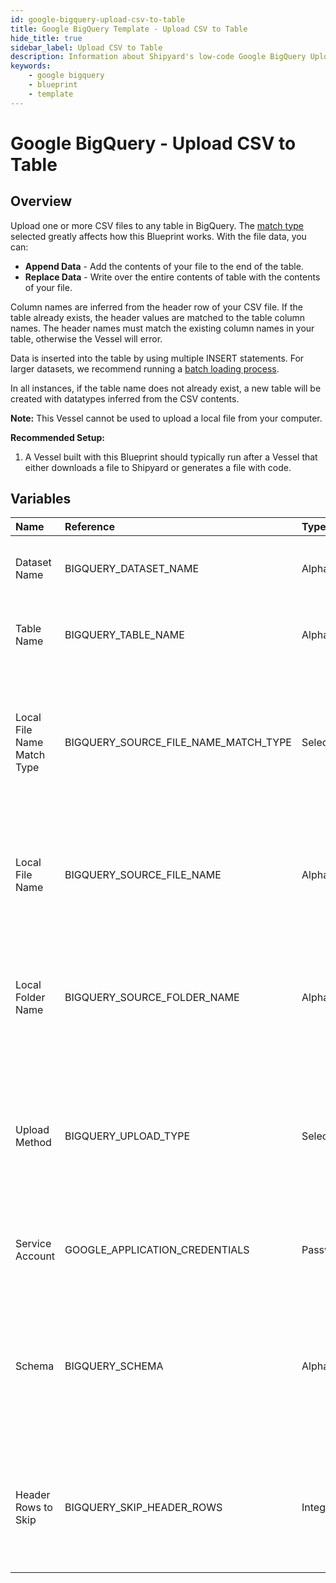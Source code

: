 ```yaml
---
id: google-bigquery-upload-csv-to-table
title: Google BigQuery Template - Upload CSV to Table
hide_title: true
sidebar_label: Upload CSV to Table
description: Information about Shipyard's low-code Google BigQuery Upload CSV to Table blueprint. Upload a CSV file to any table in Google BigQuery. 
keywords:
    - google bigquery
    - blueprint
    - template
---
```


# Google BigQuery - Upload CSV to Table

## Overview
Upload one or more CSV files to any table in BigQuery. The [match type](https://www.shipyardapp.com/docs/reference/blueprint-library/match-type/) selected greatly affects how this Blueprint works. With the file data, you can:
- **Append Data** - Add the contents of your file to the end of the table.
- **Replace Data** - Write over the entire contents of table with the contents of your file.

Column names are inferred from the header row of your CSV file. If the table already exists, the header values are matched to the table column names. The header names must match the existing column names in your table, otherwise the Vessel will error.

Data is inserted into the table by using multiple INSERT statements. For larger datasets, we recommend running a [batch loading process](https://cloud.google.com/bigquery/docs/batch-loading-data#python).

In all instances, if the table name does not already exist, a new table will be created with datatypes inferred from the CSV contents.

**Note:** This Vessel cannot be used to upload a local file from your computer.

**Recommended Setup:**

1. A Vessel built with this Blueprint should typically run after a Vessel that either downloads a file to Shipyard or generates a file with code. 


## Variables

| Name | Reference | Type | Required | Default | Options | Description |
|:-----|:----------|:-----|:---------|:--------|:--------|:------------|
| Dataset Name | BIGQUERY_DATASET_NAME  | Alphanumeric |:white_check_mark: | `-` | - | Name of the dataset where the BigQuery table lives. |
| Table Name | BIGQUERY_TABLE_NAME  | Alphanumeric |:white_check_mark: | `-` | - | Name of the BigQuery table to upload the dataset to. |
| Local File Name Match Type | BIGQUERY_SOURCE_FILE_NAME_MATCH_TYPE  | Select |:white_check_mark: | `exact_match` | Exact Match: `exact_match`<br></br><br></br>Regex Match: `regex_match`<br></br><br></br> | Determines if the text in "Local File Name" will look for one file with exact match, or multiple files using regex. |
| Local File Name | BIGQUERY_SOURCE_FILE_NAME  | Alphanumeric |:white_check_mark: | `-` | - | Name of the target CSV file on Shipyard. Can be regex if "Match Type" is set accordingly. |
| Local Folder Name | BIGQUERY_SOURCE_FOLDER_NAME  | Alphanumeric |:heavy_minus_sign: | `-` | - | Name of the local folder on Shipyard to upload the target file from. If left blank, will look in the home directory. |
| Upload Method | BIGQUERY_UPLOAD_TYPE  | Select |:white_check_mark: | `append` | Append Data: `append`<br></br><br></br>Overwrite Data: `overwrite`<br></br><br></br> | Determines how the data in your file(s) will be added to the table. |
| Service Account | GOOGLE_APPLICATION_CREDENTIALS  | Password |:white_check_mark: | `-` | - | JSON from a Google Cloud Service account key. |
| Schema | BIGQUERY_SCHEMA  | Alphanumeric |:heavy_minus_sign: | `-` | - | Schema for the uploaded dataset, formatted as a double-nested list. If left blank, it will be auto-detected. |
| Header Rows to Skip | BIGQUERY_SKIP_HEADER_ROWS  | Integer |:heavy_minus_sign: | `-` | - | Number of header rows to skip when inserting data. Only required if provided custom schema. |


